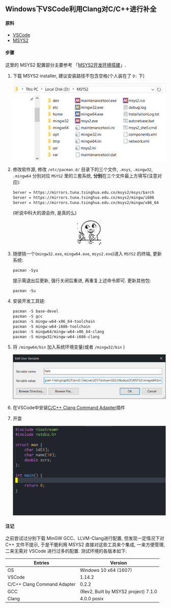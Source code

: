 ## Windows下VSCode利用Clang对C/C++进行补全

#### 原料

- [VSCode](https://code.visualstudio.com/)
- [MSYS2](http://www.msys2.org/)

#### 步骤

这里的 MSYS2 配置部分主要参考 「[MSYS2开发环境搭建](http://blog.csdn.net/callinglove/article/details/48601775)」.

1. 下载 MSYS2 installer, 建议安装路径不包含空格(个人装在了 `D:` 下)
   <p align="center">
       <img src="img/msys-vscode-clang-01.png">
   </p>

1. 修改软件源, 修改 `/etc/pacman.d/` 目录下的三个文件,
   `.msys`, `.mingw32`, `.mingw64` 分别对应 `MSYS2` 里的三套系统,
   **分别**在三个文件最上方填写(注意对应):

   ```
   Server = https://mirrors.tuna.tsinghua.edu.cn/msys2/msys/$arch
   Server = https://mirrors.tuna.tsinghua.edu.cn/msys2/mingw/i686
   Server = https://mirrors.tuna.tsinghua.edu.cn/msys2/mingw/x86_64
   ```

   (听说中科大的源会炸, 是真的么)
   <p align="center">
       <img src="img/bqb-slap-table.jpg">
   </p>

1. 随便挑一个(`mingw32.exe`, `mingw64.exe`, `msys2.exe`)进入 `MSYS2` 的终端,
   更新系统:

   ```
   pacman -Syu
   ```

   提示需退出后更新, 强行关闭后重进, 再重复上述命令即可.
   更新其他包:

   ```
   pacman -Su
   ```

1. 安装开发工具链:

   ```
   pacman -S base-devel
   pacman -S gcc
   pacman -S mingw-w64-x86_64-toolchain
   pacman -S mingw-w64-i686-toolchain
   pacman -S mingw64/mingw-w64-x86_64-clang 
   pacman -S mingw32/mingw-w64-i686-clang 
   ```

1. 将 `/mingw64/bin` 加入系统环境变量(或者 `/mingw32/bin` )
   <p align="center">
       <img src="img/msys-vscode-clang-02.png">
   </p>
1. 在VSCode中安装[C/C++ Clang Command Adapter](https://github.com/mitaki28/vscode-clang)插件
1. 开耍
   <p align="center">
       <img src="img/msys-vscode-clang-03.gif">
   </p>

#### 注记

之前尝试过分别下载 MinGW GCC、LLVM-Clang进行配置,
但发现一定情况下对 C++ 文件不提示, 于是干脆利用 MSYS2 直接对这些工具来个集成,
一来方便管理, 二来无需对 VSCode 进行过多的配置. 测试环境的各版本如下:

Entries                     | Version
------                      | ------
OS                          | Windows 10 x64 (1607)
VSCode                      | 1.14.2
C/C++ Clang Command Adapter | 0.2.2
GCC                         | (Rev2, Built by MSYS2 project) 7.1.0
Clang                       | 4.0.0 posix
